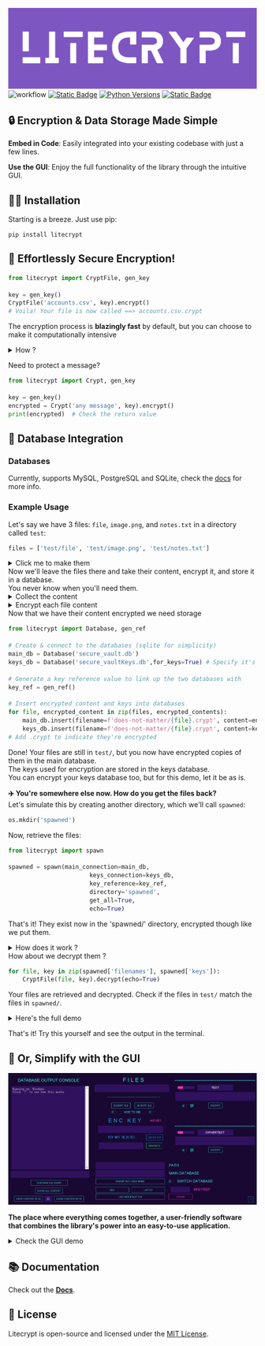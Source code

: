 ![alt text](docs/assets/widelogo1.png)
![workflow](https://github.com/ashgw/litecrypt/actions/workflows/deploy.yaml/badge.svg)
[![Static Badge](https://img.shields.io/badge/Docs-latest-%237e56c2)](https://ashgw.github.io/litecrypt)
[![Python Versions](https://img.shields.io/badge/Python-3.7%7C3.8%7C3.9%7C3.10%7C3.11%7C3.12-blue)](https://pypi.org/project/litecrypt/)
[![Static Badge](https://img.shields.io/badge/PyPI-latest-brightgreen)](https://pypi.org/project/litecrypt/)



## 🔒 Encryption & Data Storage Made Simple

**Embed in Code**: Easily integrated into your existing codebase with just a few lines.

**Use the GUI**: Enjoy the full functionality of the library through the intuitive GUI.

## 🧙‍♂️ Installation

Starting is a breeze. Just use pip:
```shell
pip install litecrypt
```

## 🔑 Effortlessly Secure Encryption!

```python
from litecrypt import CryptFile, gen_key

key = gen_key()
CryptFile('accounts.csv', key).encrypt()
# Voila! Your file is now called ==> accounts.csv.crypt
```
The encryption process is **blazingly fast** by default, but you can choose to make it computationally intensive
<details><summary>How ?</summary>

```python
from litecrypt import CryptFile, gen_key

key = gen_key()
CryptFile('anyfile.txt',
          key=key,
          intensive_compute=True,
          iteration_rounds=10000
          ).encrypt()
```
To decrypt simply run:


```python
from litecrypt import CryptFile

key = 'THE_KEY_YOU_USED'
CryptFile('anyfile.txt.crypt',key=key).decrypt()
```
</details>


Need to protect a message?
```python
from litecrypt import Crypt, gen_key

key = gen_key()
encrypted = Crypt('any message', key).encrypt()
print(encrypted)  # Check the return value
```


## 💾 Database Integration
<h3>Databases</h3>

Currently, supports MySQL, PostgreSQL and SQLite, check the [docs](https://ashgw.github.io/litecrypt) for more info.


<h3>Example Usage</h3>

Let's say we have 3 files: `file`, `image.png`, and `notes.txt` in a directory called `test`:

```python
files = ['test/file', 'test/image.png', 'test/notes.txt']
```
<details><summary>Click me to make them</summary>

```python
import os
from litecrypt import CryptFile

# Create a directory for testing
os.mkdir('test')

# Create sample files
files = ['test/file', 'test/image.png', 'test/notes.txt']
file_contents = [b'some data', b'binary data of some image', b'some notes']

for file, content in zip(files, file_contents):
    CryptFile.make_file(filename=file, content=content)

# The files now exist in the directory test/
```
</details>
Now we'll leave the files there and take their content, encrypt it, and store it in a database.
<br>You never know when you'll need them.
<details><summary>Collect the content</summary>

```python
file_contents = []
for file in files:
    file_content = CryptFile.get_binary(file)
    file_contents.append(file_content)

```
Now we have a list containing each of these files' content
</details>

</details>
<details><summary>Encrypt each file content</summary>

```python
from litecrypt import Crypt, gen_key

key = gen_key()
encrypted_contents = []
for content in file_contents:
    encrypted_content = Crypt(content, key).encrypt(get_bytes=True)
    encrypted_contents.append(encrypted_content)
```
</details>
Now that we have their content encrypted we need storage

```python
from litecrypt import Database, gen_ref

# Create & connect to the databases (sqlite for simplicity)
main_db = Database('secure_vault.db')
keys_db = Database('secure_vaultKeys.db',for_keys=True) # Specify it's for keys

# Generate a key reference value to link up the two databases with
key_ref = gen_ref()

# Insert encrypted content and keys into databases
for file, encrypted_content in zip(files, encrypted_contents):
    main_db.insert(filename=f'does-not-matter/{file}.crypt', content=encrypted_content, ref=key_ref)
    keys_db.insert(filename=f'does-not-matter/{file}.crypt', content=key, ref=key_ref)
# Add .crypt to indicate they're encrypted
```

Done! Your files are still in `test/`, but you now have encrypted copies of them in the main database.
<br>The keys used for encryption are stored in the keys database.
<br>You can encrypt your keys database too, but for this demo, let it be as is.

**✈️  You're somewhere else now. How do you get the files back?**
<br>Let's simulate this by creating another directory, which we'll call `spawned`:
```python
os.mkdir('spawned')
```
Now, retrieve the files:
```python
from litecrypt import spawn

spawned = spawn(main_connection=main_db,
                       keys_connection=keys_db,
                       key_reference=key_ref,
                       directory='spawned',
                       get_all=True,
                       echo=True)
```

That's it! They exist now in the 'spawned/' directory, encrypted though like we put them.
<details><summary>How does it work ?</summary>
Use your editor you'll get a concise explanation on what each function does:


![alt text](docs/assets/spawn-func.png)

</details>
How about we decrypt them ?

```python
for file, key in zip(spawned['filenames'], spawned['keys']):
    CryptFile(file, key).decrypt(echo=True)
```
Your files are retrieved and decrypted. Check if the files in `test/` match the files in `spawned/`.
<details><summary>Here's the full demo</summary>

```python
import os

from litecrypt import Crypt, CryptFile, Database, gen_key, gen_ref, spawn

# Create a directory for testing
os.mkdir("test")

# Create sample files
files = ["test/file", "test/image.png", "test/notes.txt"]
file_contents = [b"some data", b"binary data of some image", b"some notes"]

for file, content in zip(files, file_contents):
    CryptFile.make_file(filename=file, content=content)

# The files now exist in the directory test/

# Collect each file's content
file_contents = []
for file in files:
    file_content = CryptFile.get_binary(file)
    file_contents.append(file_content)

# Encrypt each file's content one by one
key = gen_key()
encrypted_contents = []
for content in file_contents:
    encrypted_content = Crypt(content, key).encrypt(get_bytes=True)
    encrypted_contents.append(encrypted_content)

# Initialize the main & the associated keys database
main_db = Database("secure_vault.db")
keys_db = Database("secure_vaultKeys.db",for_keys=True)  # Specify it's for keys

# Generate a key reference value to link up the two databases with
key_ref = gen_ref()

# Insert encrypted content and keys into databases
for file, encrypted_content in zip(files, encrypted_contents):
    main_db.insert(
        filename=f"does-not-matter/{file}.crypt", content=encrypted_content, ref=key_ref
    )
    keys_db.insert(filename=f"does-not-matter/{file}.crypt", content=key, ref=key_ref)
# Add .crypt to indicate they're encrypted

# Create another directory
os.mkdir("spawned")

# The files will now pop into existence in this new directory
spawned = spawn(
    main_connection=main_db,
    keys_connection=keys_db,
    key_reference=key_ref,
    directory="spawned",
    get_all=True,
    echo=True,
)

# Decrypt them
for file, key in zip(spawned["filenames"], spawned["keys"]):
    CryptFile(file, key).decrypt(echo=True)
```

</details>

That's it! Try this yourself and see the output in the terminal.

## 🚀 Or, Simplify with the GUI

![alt text](docs/assets/GUI.png)

**The place where everything comes together, a user-friendly software that combines the library's power into an easy-to-use application.**

<details><summary>Check the GUI demo</summary>

https://github.com/AshGw/litecrypt/assets/126174609/190b6ab8-3f8a-4656-9525-dbaf5e56db5e

</details>


## 📚 Documentation

Check out the **[Docs](https://ashgw.github.io/litecrypt)**.



## 🔐 License

Litecrypt is open-source and licensed under the [MIT License](https://github.com/AshGw/litecrypt/blob/main/LICENSE).
